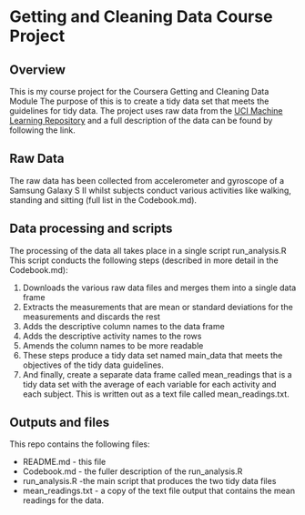 # Getting and Cleaning Data Course Project
## Overview
This is my course project for the Coursera Getting and Cleaning Data Module
The purpose of this is to create a tidy data set that meets the guidelines for tidy data.
The project uses raw data from the [UCI Machine Learning Repository](http://archive.ics.uci.edu/ml/datasets/Human+Activity+Recognition+Using+Smartphones)
and a full description of the data can be found by following the link. 


## Raw Data
The raw data has been collected from accelerometer and gyroscope of a Samsung Galaxy S II whilst subjects conduct various activities like walking, standing and sitting (full list in the Codebook.md).  

## Data processing and scripts
The processing of the data all takes place in a single script run_analysis.R
This script conducts the following steps (described in more detail in the Codebook.md):

1. Downloads the various raw data files and merges them into a single data frame
2. Extracts the measurements that are mean or standard deviations for the measurements and discards the rest
3. Adds the descriptive column names to the data frame
4. Adds the descriptive activity names to the rows
5. Amends the column names to be more readable
6. These steps produce a tidy data set named main_data that meets the objectives of the tidy data guidelines.
7. And finally, create a separate data frame called mean_readings that is a tidy data set with the average of each variable for each activity and each subject. This is written out as a text file called mean_readings.txt.

## Outputs and files
This repo contains the following files:
* README.md - this file
* Codebook.md - the fuller description of the run_analysis.R
* run_analysis.R -the main script that produces the two tidy data files
* mean_readings.txt - a copy of the text file output that contains the mean readings for the data.


